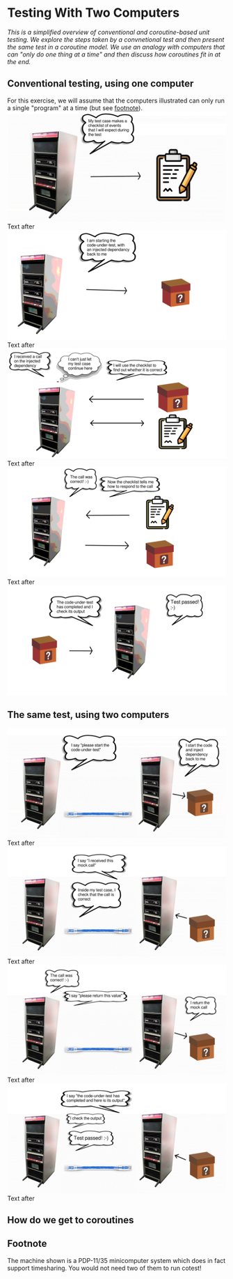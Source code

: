 # Testing With Two Computers
_This is a simplified overview of conventional and coroutine-based unit testing. We explore the steps taken by a convnetional test and then present the same test in a coroutine model. We use an analogy with computers that can "only do one thing at a time" and then discuss how coroutines fit in at the end._
## Conventional testing, using one computer
For this exercise, we will assume that the computers illustrated can only run a single "program" at a time (but see [footnote](#Footnote)).
![My test case makes a checklist of events that I will expect during the test.](/coroutines/docs/images/current_1.png)
Text after
![I am starting the code-under-test, with an injected dependancy back to me.](/coroutines/docs/images/current_2.png)
Text after
![I received a call on the injected dependency. Thinks: I can't just let my test case continue here. I will use the checklist to find out whether it is correct.](/coroutines/docs/images/current_3.png)
Text after
![The call was correct! Now the checklist tells me how to respond to the call.](/coroutines/docs/images/current_4.png)
Text after
![The code-under-test has completed and I check its output. Test passed!](/coroutines/docs/images/current_5.png)
## The same test, using two computers
![I say "please start the code-under-test". I start the code and inject dependency back to me.](/coroutines/docs/images/cotest_1.png)
Text after
![I say "I received this mock call". Inside my test case, I check that the call is correct.](/coroutines/docs/images/cotest_2.png)
Text after
![The call was correct! I say "please return this value". I return the mock call.](/coroutines/docs/images/cotest_3.png)
Text after
![I say "the code-under-test has completed and here is its output". I check the output. Test passed!](/coroutines/docs/images/cotest_4.png)
Text after
## How do we get to coroutines
## Footnote
The machine shown is a PDP-11/35 minicomputer system which does in fact support timesharing. You would not need two of them to run cotest!


